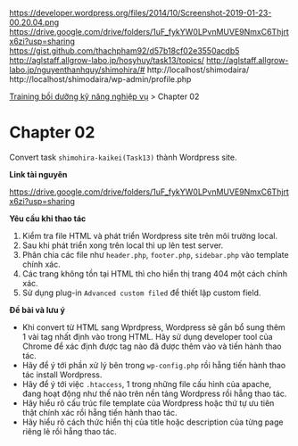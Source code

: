 https://developer.wordpress.org/files/2014/10/Screenshot-2019-01-23-00.20.04.png
https://drive.google.com/drive/folders/1uF_fykYW0LPvnMUVE9NmxC6Thjrtx6zi?usp=sharing
https://gist.github.com/thachpham92/d57b18cf02e3550acdb5
http://aglstaff.allgrow-labo.jp/hosyhuy/task13/topics/
http://aglstaff.allgrow-labo.jp/nguyenthanhquy/shimohira/#
http://localhost/shimodaira/
http://localhost/shimodaira/wp-admin/profile.php

[Training bồi dưỡng kỹ năng nghiệp vụ](./_training_term_for_practical_standard-vn.md) > Chapter 02

# Chapter 02

Convert task `shimohira-kaikei(Task13)` thành Wordpress site.

**Link tài nguyên**

https://drive.google.com/drive/folders/1uF_fykYW0LPvnMUVE9NmxC6Thjrtx6zi?usp=sharing

**Yêu cầu khi thao tác**

1. Kiểm tra file HTML và phát triển Wordpress site trên môi trường local.
2. Sau khi phát triển xong trên local thì up lên test server.
3. Phân chia các file như `header.php`, `footer.php`, `sidebar.php` vào template chính xác.
4. Các trang không tồn tại HTML thì cho hiển thị trang 404 một cách chính xác.
5. Sử dụng plug-in `Advanced custom filed` để thiết lập custom field.

**Đề bài và lưu ý**

- Khi convert từ HTML sang Wprdpress, Wordpress sẽ gắn bổ sung thêm 1 vài tag nhất định vào trong HTML. Hãy sử dụng developer tool của Chrome để xác định được tag nào đã được thêm vào và tiến hành thao tác.
- Hãy để ý tới phần xử lý bên trong `wp-config.php` rồi hẵng tiến hành thao tác install Wordpress.
- Hãy để ý tới việc `.htaccess`, 1 trong những file cấu hình của apache, đang hoạt động như thế nào trên nền tảng Wordpress rồi hẵng thao tác.
- Hãy hiểu rõ cấu trúc file template của Wordpress hoặc thứ tự ưu tiên thật chính xác rồi hẵng tiến hành thao tác.
- Hãy hiểu rõ cách thức hiển thị của title hoặc description của từng page riêng lẻ rồi hẵng thao tác.
